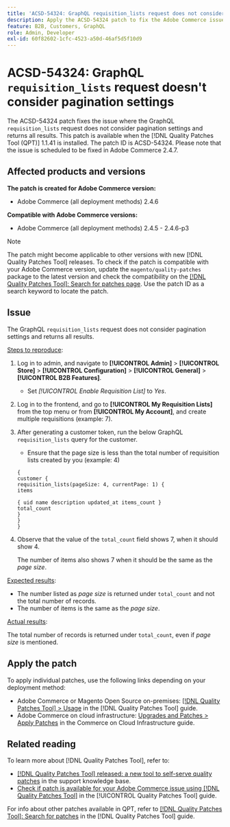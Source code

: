 ```yaml
---
title: 'ACSD-54324: GraphQL requisition_lists request does not consider pagination settings'
description: Apply the ACSD-54324 patch to fix the Adobe Commerce issue where the GraphQL `requisition_lists` request does not consider pagination settings and returns all results.
feature: B2B, Customers, GraphQL
role: Admin, Developer
exl-id: 60f82602-1cfc-4523-a50d-46af5d5f10d9
---
```

# ACSD-54324: GraphQL `requisition_lists` request doesn't consider pagination settings

The ACSD-54324 patch fixes the issue where the GraphQL `requisition_lists` request does not consider pagination settings and returns all results. This patch is available when the [!DNL Quality Patches Tool (QPT)] 1.1.41 is installed. The patch ID is ACSD-54324. Please note that the issue is scheduled to be fixed in Adobe Commerce 2.4.7.

## Affected products and versions

**The patch is created for Adobe Commerce version:**

* Adobe Commerce (all deployment methods) 2.4.6

**Compatible with Adobe Commerce versions:**

* Adobe Commerce (all deployment methods) 2.4.5 - 2.4.6-p3

>[!NOTE]
>
>The patch might become applicable to other versions with new [!DNL Quality Patches Tool] releases. To check if the patch is compatible with your Adobe Commerce version, update the `magento/quality-patches` package to the latest version and check the compatibility on the [[!DNL Quality Patches Tool]: Search for patches page](https://experienceleague.adobe.com/tools/commerce-quality-patches/index.html). Use the patch ID as a search keyword to locate the patch.

## Issue

The GraphQL `requisition_lists` request does not consider pagination settings and returns all results.

<u>Steps to reproduce</u>:

1. Log in to admin, and navigate to **[!UICONTROL Admin]** > **[!UICONTROL Store]** > **[!UICONTROL Configuration]** > **[!UICONTROL General]** > **[!UICONTROL B2B Features]**.

    * Set *[!UICONTROL Enable Requisition List]* to *Yes*.

1. Log in to the frontend, and go to **[!UICONTROL My Requisition Lists]** from the top menu or from **[!UICONTROL My Account]**, and create multiple requisitions (example: 7).
1. After generating a customer token, run the below GraphQL `requisition_lists` query for the customer.

    * Ensure that the page size is less than the total number of requisition lists created by you (example: 4)

    ```
    {
    customer {
    requisition_lists(pageSize: 4, currentPage: 1) {
    items

    { uid name description updated_at items_count }
    total_count
    }
    }
    }
    ```

1. Observe that the value of the `total_count` field shows 7, when it should show 4. 

    The number of items also shows 7 when it should be the same as the *page size*. 

<u>Expected results</u>:

* The number listed as *page size* is returned under `total_count` and not the total number of records. 
* The number of items is the same as the *page size*.

<u>Actual results</u>:

The total number of records is returned under `total_count`, even if *page size* is mentioned.

## Apply the patch

To apply individual patches, use the following links depending on your deployment method:

* Adobe Commerce or Magento Open Source on-premises: [[!DNL Quality Patches Tool] > Usage](/help/tools/quality-patches-tool/usage.md) in the [!DNL Quality Patches Tool] guide.
* Adobe Commerce on cloud infrastructure: [Upgrades and Patches > Apply Patches](https://experienceleague.adobe.com/docs/commerce-cloud-service/user-guide/develop/upgrade/apply-patches.html) in the Commerce on Cloud Infrastructure guide.

## Related reading

To learn more about [!DNL Quality Patches Tool], refer to:

* [[!DNL Quality Patches Tool] released: a new tool to self-serve quality patches](https://experienceleague.adobe.com/en/docs/commerce-knowledge-base/kb/announcements/commerce-announcements/magento-quality-patches-released-new-tool-to-self-serve-quality-patches) in the support knowledge base.
* [Check if patch is available for your Adobe Commerce issue using [!DNL Quality Patches Tool]](/help/tools/quality-patches-tool/patches-available-in-qpt/check-patch-for-magento-issue-with-magento-quality-patches.md) in the [!UICONTROL Quality Patches Tool] guide.


For info about other patches available in QPT, refer to [[!DNL Quality Patches Tool]: Search for patches](https://experienceleague.adobe.com/tools/commerce-quality-patches/index.html) in the [!DNL Quality Patches Tool] guide.
